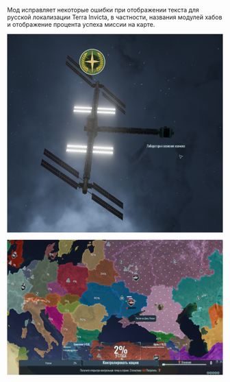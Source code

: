 Мод исправляет некоторые ошибки при отображении текста для русской локализации Terra Invicta, в частности, названия модулей хабов и отображение процента
успеха миссии на карте.

![img1](https://github.com/VitalyChashin/TerraInvictaFontFix/blob/master/img/2022-10-23_19-13-36.png)

![img2](https://github.com/VitalyChashin/TerraInvictaFontFix/blob/master/img/2022-10-23_22-31-00.png)
